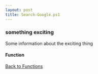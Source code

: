 ```yaml
---
layout: post
title: Search-Google.ps1
---
```


### something exciting

Some information about the exciting thing

#### Function

<script async src="https://gist-it.appspot.com/github.com/BanterBoy/scripts-blog/blob/master/PowerShell/functions/activerectory/Search-Google.ps1" crossorigin="anonymous"></script>

<a href="/menu/_pages/functions.html">Back to Functions</a>
